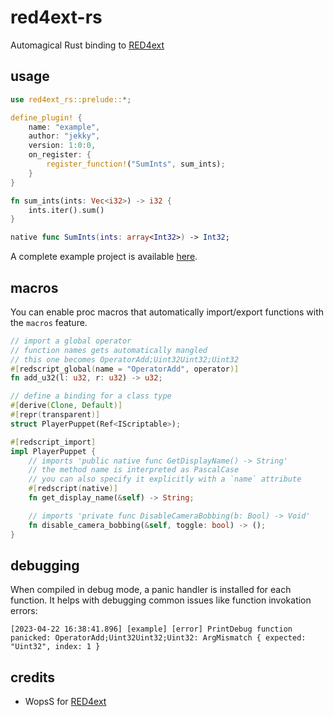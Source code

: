 # red4ext-rs
Automagical Rust binding to [RED4ext](https://github.com/WopsS/RED4ext.SDK)

## usage
```rust
use red4ext_rs::prelude::*;

define_plugin! {
    name: "example",
    author: "jekky",
    version: 1:0:0,
    on_register: {
        register_function!("SumInts", sum_ints);
    }
}

fn sum_ints(ints: Vec<i32>) -> i32 {
    ints.iter().sum()
}
```

```swift
native func SumInts(ints: array<Int32>) -> Int32;
```

A complete example project is available [here](https://github.com/jac3km4/red4ext-rs-example).

## macros
You can enable proc macros that automatically import/export functions with the `macros` feature.
```rs
// import a global operator
// function names gets automatically mangled
// this one becomes OperatorAdd;Uint32Uint32;Uint32
#[redscript_global(name = "OperatorAdd", operator)]
fn add_u32(l: u32, r: u32) -> u32;

// define a binding for a class type
#[derive(Clone, Default)]
#[repr(transparent)]
struct PlayerPuppet(Ref<IScriptable>);

#[redscript_import]
impl PlayerPuppet {
    // imports 'public native func GetDisplayName() -> String'
    // the method name is interpreted as PascalCase
    // you can also specify it explicitly with a `name` attribute
    #[redscript(native)]
    fn get_display_name(&self) -> String;

    // imports 'private func DisableCameraBobbing(b: Bool) -> Void'
    fn disable_camera_bobbing(&self, toggle: bool) -> ();
}
```

## debugging
When compiled in debug mode, a panic handler is installed for each function. It helps with debugging common issues like function invokation errors:
```log
[2023-04-22 16:38:41.896] [example] [error] PrintDebug function panicked: OperatorAdd;Uint32Uint32;Uint32: ArgMismatch { expected: "Uint32", index: 1 }
```

## credits
- WopsS for [RED4ext](https://github.com/WopsS/RED4ext.SDK)
